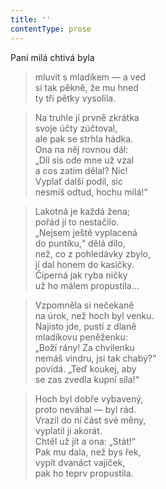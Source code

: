 ```yaml
---
title: ''
contentType: prose
---
```


Paní milá chtivá byla

> mluvit s mladíkem — a ved  
> si tak pěkně, že mu hned  
> ty tři pětky vysolila.

> Na truhle jí prvně zkrátka  
> svoje účty zúčtoval,  
> ale pak se strhla hádka.  
> Ona na něj rovnou dál:  
> „Díl sis ode mne už vzal  
> a cos zatím dělal? Nic!  
> Vyplať další podíl, sic  
> nesmíš odtud, hochu milá!“

> Lakotná je každá žena;  
> pořád jí to nestačilo.  
> „Nejsem ještě vyplacená  
> do puntíku,“ dělá dílo,  
> než, co z pohledávky zbylo,  
> jí dal honem do kasičky.  
> Čiperná jak ryba ničky  
> už ho málem propustila…

> Vzpomněla si nečekaně  
> na úrok, než hoch byl venku.  
> Najisto jde, pustí z dlaně  
> mladíkovu peněženku:  
> „Boží rány! Za chvilenku  
> nemáš vindru, jsi tak chabý?“  
> povídá. „Teď koukej, aby  
> se zas zvedla kupní síla!“

> Hoch byl dobře vybavený,  
> proto neváhal — byl rád.  
> Vrazil do ní část své měny,  
> vyplatil ji akorát.  
> Chtěl už jít a ona: „Stát!“  
> Pak mu dala, než bys řek,  
> vypít dvanáct vajíček,  
> pak ho teprv propustila.

